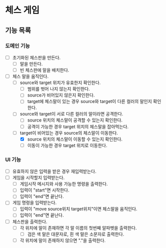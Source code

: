 # 체스 게임

## 기능 목록

### 도메인 기능

- [ ] 초기화된 체스판을 만든다.
    - [ ] 말을 만든다.
    - [ ] 빈 체스판에 말을 배치한다.
- [ ] 체스 말을 움직인다.
    - [ ] source와 target 위치가 유효한지 확인한다.
        - [ ] 범위를 벗어 나지 않는지 확인한다.
        - [ ] source가 비어있지 않은지 확인한다.
        - [ ] target에 체스말이 있는 경우 source와 target이 다른 컬러의 말인지 확인한다.
    - [ ] source와 target이 서로 다른 컬러의 말이라면 공격한다.
        - [ ] source 위치의 체스말이 공격할 수 있는지 확인한다.
        - [ ] 공격이 가능한 경우 target 위치의 체스말을 잡아먹는다.
    - [ ] target이 비어있는 경우 source의 체스말이 이동한다.
        - [x] source 위치의 체스말이 이동할 수 있는지 확인한다.
        - [ ] 이동이 가능한 경우 target 위치로 이동한다.

### UI 기능

- [ ] 유효하지 않은 입력을 받은 경우 재입력받는다.
- [ ] 게임을 시작할지 입력받는다.
    - [ ] 게임시작 메시지와 사용 가능한 명령을 출력한다.
    - [ ] 입력이 "start"면 시작한다.
    - [ ] 입력이 "end"면 끝난다.
- [ ] 게임 명령을 입력받는다.
    - [ ] 입력이 "move source위치 target위치"이면 체스말을 움직인다.
    - [ ] 입력이 "end"면 끝난다.
- [ ] 체스판을 출력한다.
    - [ ] 각 위치에 말이 존재하면 각 말 이름의 첫번째 알파벳을 출력한다.
        - [ ] 검은 색 말은 대문자로, 흰 색 말은 소문자로 출력한다.
    - [ ] 각 위치에 말이 존재하지 않으면 "."을 출력한다.
